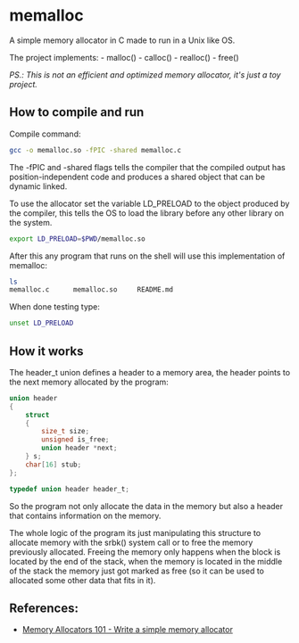 # memalloc

A simple memory allocator in C made to run in a Unix like OS.

The project implements:
	- malloc()
	- calloc()
	- realloc()
	- free()

*PS.: This is not an efficient and optimized memory allocator, it's just a toy project.*

## How to compile and run

Compile command:

```sh
gcc -o memalloc.so -fPIC -shared memalloc.c
```

The -fPIC and -shared flags tells the compiler that the compiled output has position-independent code and produces a shared object that can be dynamic linked.

To use the allocator set the variable LD_PRELOAD to the object produced by the compiler, this tells the OS to load the library before any other library on the system.

```sh
export LD_PRELOAD=$PWD/memalloc.so
```

After this any program that runs on the shell will use this implementation of memalloc:

```sh
ls
memalloc.c		memalloc.so		README.md
```

When done testing type:

```sh
unset LD_PRELOAD
```
## How it works

The header_t union defines a header to a memory area, the header points to the next memory allocated by the program:
```c
union header 
{
    struct 
    {
		size_t size;
        unsigned is_free;
        union header *next;
    } s;
    char[16] stub;
};

typedef union header header_t;
```
So the program not only allocate the data in the memory but also a header that contains information on the memory.

The whole logic of the program its just manipulating this structure to allocate memory with the srbk() system call or to free the memory previously allocated. Freeing the memory only happens when the block is located by the end of the stack, when the memory is located in the middle of the stack the memory just got marked as free (so it can be used to allocated some other data that fits in it).

## References:
- [Memory Allocators 101 - Write a simple memory allocator](https://arjunsreedharan.org/post/148675821737/memory-allocators-101-write-a-simple-memory)